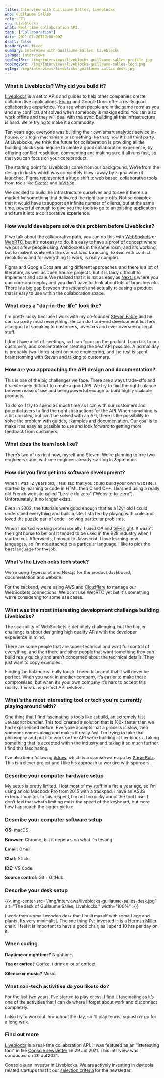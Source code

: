 ```yaml
---
title: Interview with Guillaume Salles, Liveblocks
who: Guillaume Salles
role: CTO
org: Liveblocks
what: Real-time collaboration API.
tags: ["Collaboration"]
date: 2021-07-26T12:00:00Z
draft: false
headerType: fixed
summary: Interview with Guillaume Salles, Liveblocks
isPage: interviews
topImg1Src: /img/interviews/liveblocks-guillaume-salles-profile.jpg
topImg2Src: /img/interviews/liveblocks-guillaume-salles-logo.png
ogImg: /img/interviews/liveblocks-guillaume-salles-desk.jpg
---
```


### What is Liveblocks? Why did you build it?

[Liveblocks](https://liveblocks.io/) is a set of APIs and guides to help other
companies create collaborative applications. [Figma](https://www.figma.com/) and
Google Docs offer a really good collaborative experience. You see when people
are in the same room as you and any conflicts are solved when somebody is makign
edits. You can also work offline and they will deal with the sync. Building all
this infrastructure is hard. We’re trying to make it a commodity.

Ten years ago, everyone was building their own smart analytics service in-house,
or a login mechanism or something like that, now it's all third party. At
Liveblocks, we think the future for collaboration is providing all the building
blocks you require to create a good collaboration experience, by offering
conflict resolution, commenting and making sure it all runs fast, so that you
can focus on your core product.

The starting point for Liveblocks came from our background. We’re from the
design industry which was completely blown away by Figma when it launched. Figma
represented a huge shift to web based, collaborative tools from tools like
[Sketch](https://www.sketch.com/) and [InVision](https://www.invisionapp.com/).

We decided to build the infrastructure ourselves and to see if there's a market
for something that delivered the right trade-offs. Not so complex that it would
have to support an infinite number of clients, but at the same time, powerful
enough to give you the tools to go to an existing application and turn it into a
collaborative experience.

### How would developers solve this problem before Liveblocks?

If we talk about the collaborative path, you can do this with
[WebSockets](https://developer.mozilla.org/en-US/docs/Web/API/WebSockets_API) or
[WebRTC](https://webrtc.org/), but it’s not easy to do. It's easy to have a
proof of concept where we put a few people using WebSockets in the same room,
and it's working, but to make it scale with the correct load balancing, to deal
with conflict resolutions and for everything to work, is really complex.

Figma and Google Docs are using different approaches, and there is a lot of
literature, as well as Open Source projects, but it is fairly difficult to
implement and scale. We realized that it is not as easy as
[Next.js](https://nextjs.org/) where you can code and deploy and you don’t have
to think about lots of branches etc. There is a big gap between the research and
actually releasing a product that is easy to use within the collaboration space.

### What does a “day-in-the-life” look like?

I'm pretty lucky because I work with my co-founder
[Steven Fabre](https://twitter.com/stevenfabre) and he can do pretty much
everything. He can do front-end development but he’s also good at speaking to
customers, investors and even overseeing legal stuff.

I don't have a lot of meetings, so I can focus on the product. I can talk to our
customers, and concentrate on creating the best API possible. A normal day is
probably two-thirds spent on pure engineering, and the rest is spent
brainstorming with Steven and talking to customers.

### How are you approaching the API design and documentation?

This is one of the big challenges we face. There are always trade-offs and it's
extremely difficult to create a good API. We try to find the right balance
between ease of use and being powerful enough to build highly scalable products.

To do so, I try to spend as much time as I can with our customers and potential
users to find the right abstractions for the API. When something is a bit
complex, but can’t be solved with an API, there is the possibility to solve the
problem with guides, examples and documentation. Our goal is to make it as easy
as possible to use and look forward to getting more feedback from customers.

### What does the team look like?

There’s two of us right now, myself and Steven. We’re planning to hire two
engineers soon, with one engineer already starting in September.

### How did you first get into software development?

When I was 12 years old, I realised that you could build your own website. I
started by learning to code in HTML then C and C++. I learned using a really old
French website called “Le site du zero” (“Website for zero”). Unfortunately, it
no longer exists.

Even in 2002, the tutorials were good enough that as a 12yr old I could
understand everything and build a site. I started by playing with code and loved
the puzzle part of code - solving particular problems.

When I started working professionally, I used C# and
[Silverlight](https://en.wikipedia.org/wiki/Microsoft_Silverlight). It wasn't
the right horse to bet on! It tended to be used in the B2B industry when I
started out. Afterwards, I moved to Javascript. I love learning new languages,
so I’m not attached to a particular language. I like to pick the best language
for the job.

### What's the Liveblocks tech stack?

We're using Typescript and Next.js for the product dashboard, documentation and
website.

For the backend, we're using AWS and [Cloudflare](https://www.cloudflare.com/)
to manage our WebSockets connections. We don't use WebRTC yet but it's something
we're considering for some use cases.

### What was the most interesting development challenge building Liveblocks?

The scalability of WebSockets is definitely challenging, but the bigger
challenge is about designing high quality APIs with the developer experience in
mind.

There are some people that are super-technical and want full control of
everything, and then there are other people that want something they can build
really quickly and aren’t concerned about the technical details. They just want
to copy examples.

Finding the balance is really tough. I need to accept that it will never be
perfect. When you work in another company, it’s easier to make these
compromises, but when it’s your own company it’s hard to accept this reality.
There's no perfect API solution.

### What's the most interesting tool or tech you're currently playing around with?

One thing that I find fascinating is tools like
[esbuild](https://esbuild.github.io/), an extremely fast Javascript bundler.
This tool created a solution that is 100x faster than we had experienced before.
Everyone accepts that a process is slow, then someone comes along and makes it
really fast. I’m trying to take that philosophy and put it to work on the API
we’re building at Liveblocks. Taking something that is accepted within the
industry and taking it so much further. I find this fascinating.

I’ve also been following [tldraw](https://www.tldraw.com/sponsorware), which is
a sponsorware app by [Steve Ruiz](https://twitter.com/steveruizok). This is a
clever project and I like his approach to working with sponsors.

### Describe your computer hardware setup

My setup is pretty limited. I lost most of my stuff in a fire a year ago, so I’m
using an old Macbook Pro from 2015 with a trackpad. I have an ASUS external
monitor. In this respect, I’m not too picky about the tool I use. I don’t feel
that what’s limiting me is the speed of the keyboard, but more how I approach
the bigger picture.

### Describe your computer software setup

**OS:** macOS.

**Browser:** Chrome, but it depends on what I’m testing.

**Email:** Gmail.

**Chat:** Slack.

**IDE:** VS Code.

**Source control:** Git + GitHub.

### Describe your desk setup

{{< img-center src="/img/interviews/liveblocks-guillaume-salles-desk.jpg"
alt="The desk of Guillaume Salles, Liveblocks." width="100%" >}}

I work from a small wooden desk that I built myself with some Lego and plants.
It’s very minimalist. The one thing I’ve invested in is a
[Herman Miller](https://www.hermanmiller.com/) chair. I feel it is important to
have a good chair, as I spend 10 hrs per day on it.

### When coding

**Daytime or nighttime?** Nighttime.

**Tea or coffee?** Coffee. I drink a lot of coffee!

**Silence or music?** Music.

### What non-tech activities do you like to do?

For the last two years, I’ve started to play chess. I find it fascinating as
it’s one of the activities that I can do where I forget about work and
disconnect completely.

I also try to workout throughout the day, so I’ll play tennis, squash or go for
a long walk.

### Find out more

[Liveblocks](https://liveblocks.io/) is a real-time collaboration API. It was
featured as an "interesting tool" in the
[Console newsletter](https://console.dev) on 29 Jul 2021. This interview was
conducted on 26 Jul 2021.

Console is an investor in Liveblocks. We are actively investing in devtools
related startups that fit our [selection criteria](/about/#selection-criteria)
for the newsletter.
